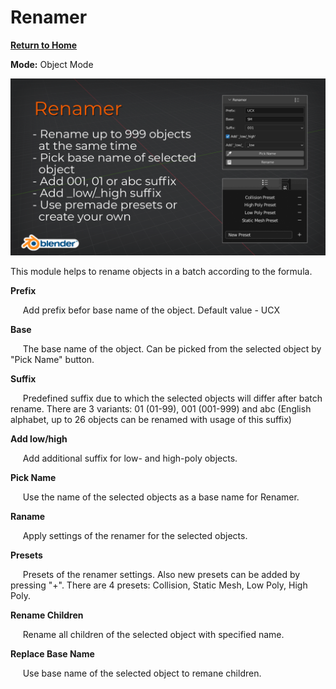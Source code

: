 # Renamer

[**Return to Home**](README.md)

**Mode:** Object Mode

![Renamer Cover](/media/renamer.png)

This module helps to rename objects in a batch according to the formula.

**Prefix**

&nbsp;&nbsp;&nbsp;&nbsp;&nbsp;Add prefix befor base name of the object. Default value - UCX


**Base**

&nbsp;&nbsp;&nbsp;&nbsp;&nbsp;The base name of the object. Can be picked from the selected object by "Pick Name" button.


**Suffix**

&nbsp;&nbsp;&nbsp;&nbsp;&nbsp;Predefined suffix due to which the selected objects will differ after batch rename. There are 3 variants: 01 (01-99), 001 (001-999) and abc (English alphabet, up to 26 objects can be renamed with usage of this suffix)


**Add low/high**

&nbsp;&nbsp;&nbsp;&nbsp;&nbsp;Add additional suffix for low- and high-poly objects.


**Pick Name**

&nbsp;&nbsp;&nbsp;&nbsp;&nbsp;Use the name of the selected objects as a base name for Renamer.


**Raname**

&nbsp;&nbsp;&nbsp;&nbsp;&nbsp;Apply settings of the renamer for the selected objects.


**Presets**

&nbsp;&nbsp;&nbsp;&nbsp;&nbsp;Presets of the renamer settings. Also new presets can be added by pressing "+". There are 4 presets: Collision, Static Mesh, Low Poly, High Poly.


**Rename Children**

&nbsp;&nbsp;&nbsp;&nbsp;&nbsp;Rename all children of the selected object with specified name.


**Replace Base Name**

&nbsp;&nbsp;&nbsp;&nbsp;&nbsp;Use base name of the selected object to remane children.